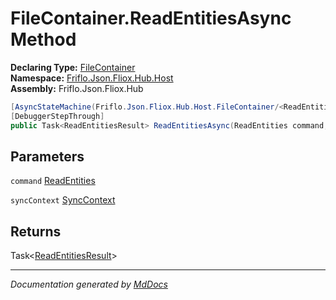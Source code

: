﻿<!--  
  <auto-generated>   
    The contents of this file were generated by a tool.  
    Changes to this file may be list if the file is regenerated  
  </auto-generated>   
-->

# FileContainer.ReadEntitiesAsync Method

**Declaring Type:** [FileContainer](../index.md)  
**Namespace:** [Friflo.Json.Fliox.Hub.Host](../../index.md)  
**Assembly:** Friflo.Json.Fliox.Hub

```csharp
[AsyncStateMachine(Friflo.Json.Fliox.Hub.Host.FileContainer/<ReadEntitiesAsync>d__10)]
[DebuggerStepThrough]
public Task<ReadEntitiesResult> ReadEntitiesAsync(ReadEntities command, SyncContext syncContext);
```

## Parameters

`command`  [ReadEntities](../../../Protocol/Tasks/ReadEntities/index.md)

`syncContext`  [SyncContext](../../SyncContext/index.md)

## Returns

Task\<[ReadEntitiesResult](../../../Protocol/Tasks/ReadEntitiesResult/index.md)\>

___

*Documentation generated by [MdDocs](https://github.com/ap0llo/mddocs)*

